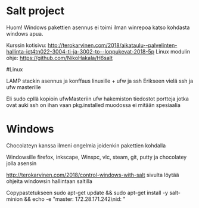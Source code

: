 # Salt project
Huom! Windows pakettien asennus ei toimi ilman winrepoa katso kohdasta windows apua.

Kurssin kotisivu: http://terokarvinen.com/2018/aikataulu--palvelinten-hallinta-ict4tn022-3004-ti-ja-3002-to--loppukevat-2018-5p
Linux modulin ohje: https://github.com/NikoHakala/H6salt


#Linux

LAMP stackin asennus ja konffaus linuxille + ufw ja ssh
Erikseen vielä ssh ja ufw masterille

Eli sudo cpllä kopioin ufwMasteriin ufw hakemiston tiedostot portteja jotka ovat auki
ssh on ihan vaan pkg.installed muodossa ei mitään spesiaalia


# Windows

Chocolateyn kanssa ilmeni ongelmia joidenkin pakettien kohdalla

Windowsille firefox, inkscape, Winspc, vlc, steam, git, putty ja chocolatey jolla asensin 

http://terokarvinen.com/2018/control-windows-with-salt sivulta löytää ohjeita windowsin hallintaan saltilla




Copypastetukseen
	sudo apt-get update && sudo apt-get install -y salt-minion && echo -e "master: 172.28.171.242\nid: "
